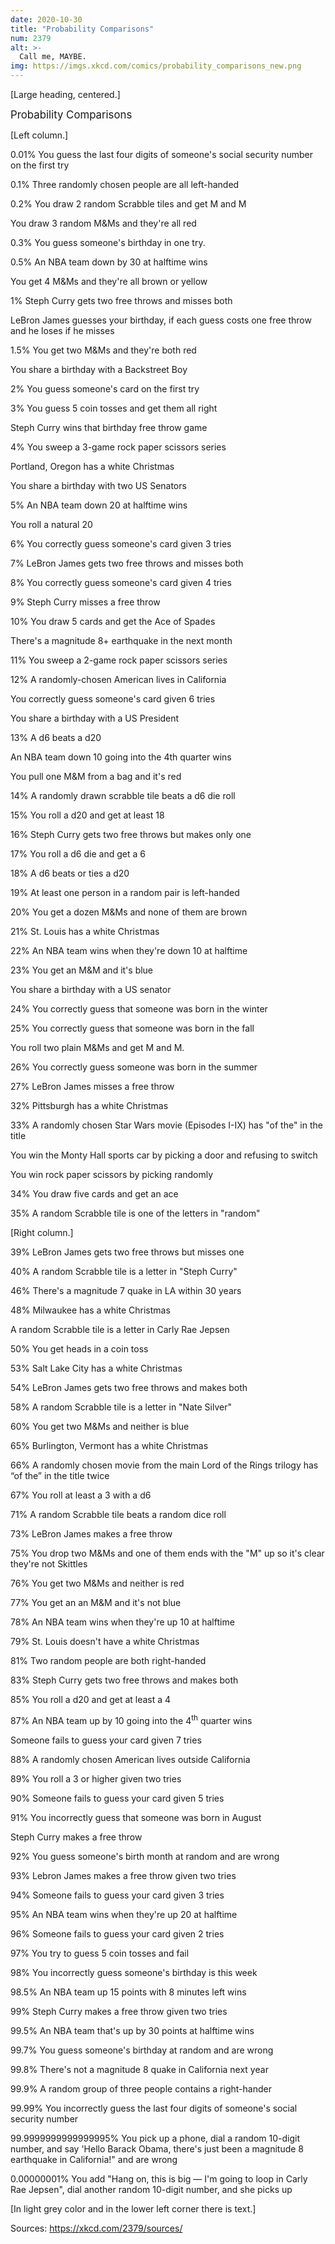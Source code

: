 ```yaml
---
date: 2020-10-30
title: "Probability Comparisons"
num: 2379
alt: >-
  Call me, MAYBE.
img: https://imgs.xkcd.com/comics/probability_comparisons_new.png
---
```

[Large heading, centered.]

<big>Probability Comparisons</big>

[Left column.]

0.01% You guess the last four digits of someone's social security number on the first try

0.1% Three randomly chosen people are all left-handed

0.2% You draw 2 random Scrabble tiles and get M and M

You draw 3 random M&Ms and they're all red

0.3% You guess someone's birthday in one try.

0.5% An NBA team down by 30 at halftime wins

You get 4 M&Ms and they're all brown or yellow

1% Steph Curry gets two free throws and misses both

LeBron James guesses your birthday, if each guess costs one free throw and he loses if he misses

1.5% You get two M&Ms and they're both red

You share a birthday with a Backstreet Boy

2% You guess someone's card on the first try

3% You guess 5 coin tosses and get them all right

Steph Curry wins that birthday free throw game

4% You sweep a 3-game rock paper scissors series

Portland, Oregon has a white Christmas

You share a birthday with two US Senators

5% An NBA team down 20 at halftime wins

You roll a natural 20

6% You correctly guess someone's card given 3 tries

7% LeBron James gets two free throws and misses both

8% You correctly guess someone's card given 4 tries

9% Steph Curry misses a free throw

10% You draw 5 cards and get the Ace of Spades

There's a magnitude 8+ earthquake in the next month

11% You sweep a 2-game rock paper scissors series

12% A randomly-chosen American lives in California

You correctly guess someone's card given 6 tries

You share a birthday with a US President

13% A d6 beats a d20

An NBA team down 10 going into the 4th quarter wins

You pull one M&M from a bag and it's red

14% A randomly drawn scrabble tile beats a d6 die roll

15% You roll a d20 and get at least 18

16% Steph Curry gets two free throws but makes only one

17% You roll a d6 die and get a 6

18% A d6 beats or ties a d20

19% At least one person in a random pair is left-handed

20% You get a dozen M&Ms and none of them are brown

21% St. Louis has a white Christmas

22% An NBA team wins when they're down 10 at halftime

23% You get an M&M and it's blue

You share a birthday with a US senator

24% You correctly guess that someone was born in the winter

25% You correctly guess that someone was born in the fall

You roll two plain M&Ms and get M and M.

26% You correctly guess someone was born in the summer

27% LeBron James misses a free throw

32% Pittsburgh has a white Christmas

33% A randomly chosen Star Wars movie (Episodes I-IX) has "of the" in the title

You win the Monty Hall sports car by picking a door and refusing to switch

You win rock paper scissors by picking randomly

34% You draw five cards and get an ace

35% A random Scrabble tile is one of the letters in "random"

[Right column.]

39% LeBron James gets two free throws but misses one

40% A random Scrabble tile is a letter in "Steph Curry"

46% There's a magnitude 7 quake in LA within 30 years

48% Milwaukee has a white Christmas

A random Scrabble tile is a letter in Carly Rae Jepsen

50% You get heads in a coin toss

53% Salt Lake City has a white Christmas

54% LeBron James gets two free throws and makes both

58% A random Scrabble tile is a letter in "Nate Silver"

60% You get two M&Ms and neither is blue

65% Burlington, Vermont has a white Christmas

66% A randomly chosen movie from the main Lord of the Rings trilogy has “of the” in the title twice

67% You roll at least a 3 with a d6

71% A random Scrabble tile beats a random dice roll

73% LeBron James makes a free throw

75% You drop two M&Ms and one of them ends with the "M" up so it's clear they're not Skittles

76% You get two M&Ms and neither is red

77% You get an an M&M and it's not blue

78% An NBA team wins when they're up 10 at halftime

79% St. Louis doesn't have a white Christmas

81% Two random people are both right-handed

83% Steph Curry gets two free throws and makes both

85% You roll a d20 and get at least a 4

87% An NBA team up by 10 going into the 4<sup>th</sup> quarter wins

Someone fails to guess your card given 7 tries

88% A randomly chosen American lives outside California

89% You roll a 3 or higher given two tries

90% Someone fails to guess your card given 5 tries

91% You incorrectly guess that someone was born in August

Steph Curry makes a free throw

92% You guess someone's birth month at random and are wrong

93% Lebron James makes a free throw given two tries

94% Someone fails to guess your card given 3 tries

95% An NBA team wins when they're up 20 at halftime

96% Someone fails to guess your card given 2 tries

97% You try to guess 5 coin tosses and fail

98% You incorrectly guess someone's birthday is this week

98.5% An NBA team up 15 points with 8 minutes left wins

99% Steph Curry makes a free throw given two tries

99.5% An NBA team that's up by 30 points at halftime wins

99.7% You guess someone's birthday at random and are wrong

99.8% There's not a magnitude 8 quake in California next year

99.9% A random group of three people contains a right-hander

99.99% You incorrectly guess the last four digits of someone's social security number

99.9999999999999995% You pick up a phone, dial a random 10-digit number, and say 'Hello Barack Obama, there's just been a magnitude 8 earthquake in California!" and are wrong

0.00000001% You add "Hang on, this is big — I'm going to loop in Carly Rae Jepsen", dial another random 10-digit number, and she picks up

[In light grey color and in the lower left corner there is text.]

Sources: https://xkcd.com/2379/sources/